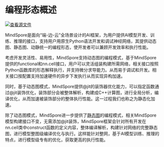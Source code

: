 # 编程形态概述

[![查看源文件](https://mindspore-website.obs.cn-north-4.myhuaweicloud.com/website-images/r2.6.0/resource/_static/logo_source.svg)](https://gitee.com/mindspore/docs/blob/r2.6.0/docs/mindspore/source_zh_cn/features/program_form/overview.md)

MindSpore是面向“端-边-云”全场景设计的AI框架，为用户提供AI模型开发、训练、推理的接口，支持用户用原生Python语法开发和调试神经网络，其提供动态图、静态图、动静统一的编程形态，使开发者可以兼顾开发效率和执行性能。

考虑开发灵活性、易用性，MindSpore支持动态图的编程模式，基于MindSpore提供的functional和nn.cell接口，用户可以灵活组装构建所需网络，相关接口按照Python函数库的形态解释执行，并支持微分求导能力。从而易于调试和开发。相关接口按配置支持加速硬件的异步下发执行从而实现异构加速。

同时，基于动态图模式，MindSpore提供@jit的装饰器优化能力，可以指定函数通过@jit装饰优化，装饰部分会被整体解析，构建成C++计算图，进行全局分析，编译优化，从而加速被装饰部分的整体执行性能。这一过程我们也称之为静态化加速。

除了动态图模式，MindSpore进一步提供了[静态图](https://www.mindspore.cn/tutorials/zh-CN/r2.6.0/compile/static_graph.html)的编程模式，相关MindSpore模型构建接口不变，无需添加@jit装饰，MindSpore框架会针对所有开发在nn.cell类中construct函数的定义内容，整体编译解析，构建针对网络的完整静态图，进行模型整图级编译优化与执行。这样能针对整网，基于AI模型训练、推理的特点，进行模型级专有的优化，获取更高的执行性能。

